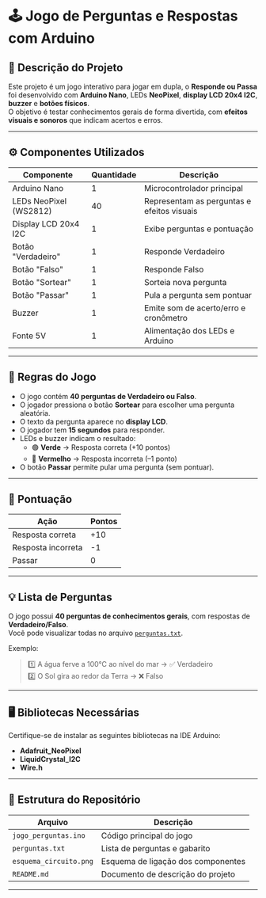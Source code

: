 # 🕹️ Jogo de Perguntas e Respostas com Arduino  

## 🎯 Descrição do Projeto  
Este projeto é um jogo interativo para jogar em dupla, o **Responde ou Passa** foi desenvolvido com **Arduino Nano**, LEDs **NeoPixel**, **display LCD 20x4 I2C**, **buzzer** e **botões físicos**.  
O objetivo é testar conhecimentos gerais de forma divertida, com **efeitos visuais e sonoros** que indicam acertos e erros.

---

## ⚙️ Componentes Utilizados

| Componente | Quantidade | Descrição |
|-------------|-------------|-----------|
| Arduino Nano | 1 | Microcontrolador principal |
| LEDs NeoPixel (WS2812) | 40 | Representam as perguntas e efeitos visuais |
| Display LCD 20x4 I2C | 1 | Exibe perguntas e pontuação |
| Botão "Verdadeiro" | 1 | Responde Verdadeiro |
| Botão "Falso" | 1 | Responde Falso |
| Botão "Sortear" | 1 | Sorteia nova pergunta |
| Botão "Passar" | 1 | Pula a pergunta sem pontuar |
| Buzzer | 1 | Emite som de acerto/erro e cronômetro |
| Fonte 5V | 1 | Alimentação dos LEDs e Arduino |

---

## 🧩 Regras do Jogo

- O jogo contém **40 perguntas de Verdadeiro ou Falso**.  
- O jogador pressiona o botão **Sortear** para escolher uma pergunta aleatória.  
- O texto da pergunta aparece no **display LCD**.  
- O jogador tem **15 segundos** para responder.  
- LEDs e buzzer indicam o resultado:  
  - 🟢 **Verde** → Resposta correta (+10 pontos)  
  - 🔴 **Vermelho** → Resposta incorreta (–1 ponto)  
- O botão **Passar** permite pular uma pergunta (sem pontuar).  

---

## 🧠 Pontuação

| Ação | Pontos |
|------|---------|
| Resposta correta | +10 |
| Resposta incorreta | -1 |
| Passar | 0 |

---

## 💡 Lista de Perguntas

O jogo possui **40 perguntas de conhecimentos gerais**, com respostas de **Verdadeiro/Falso**.  
Você pode visualizar todas no arquivo [`perguntas.txt`](perguntas.txt).

Exemplo:  
> 1️⃣ A água ferve a 100°C ao nível do mar → ✅ Verdadeiro  
> 2️⃣ O Sol gira ao redor da Terra → ❌ Falso  

---

## 🖥️ Bibliotecas Necessárias

Certifique-se de instalar as seguintes bibliotecas na IDE Arduino:

- **Adafruit_NeoPixel**  
- **LiquidCrystal_I2C**  
- **Wire.h**

---

## 🧰 Estrutura do Repositório

| Arquivo | Descrição |
|----------|------------|
| `jogo_perguntas.ino` | Código principal do jogo |
| `perguntas.txt` | Lista de perguntas e gabarito |
| `esquema_circuito.png` | Esquema de ligação dos componentes |
| `README.md` | Documento de descrição do projeto |

---
